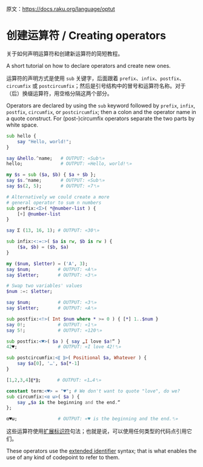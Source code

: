 原文：https://docs.raku.org/language/optut

# 创建运算符 / Creating operators

关于如何声明运算符和创建新运算符的简短教程。

A short tutorial on how to declare operators and create new ones.

运算符的声明方式是使用 `sub` 关键字，后面跟着 `prefix`、`infix`、`postfix`、`circumfix` 或 `postcircumfix`；然后是引号结构中的冒号和运算符名称。对于（后）换缀运算符，用空格分隔这两个部分。

Operators are declared by using the `sub` keyword followed by `prefix`, `infix`, `postfix`, `circumfix`, or `postcircumfix`; then a colon and the operator name in a quote construct. For (post-)circumfix operators separate the two parts by white space.

```Raku
sub hello {
    say "Hello, world!";
}

say &hello.^name;   # OUTPUT: «Sub␤» 
hello;              # OUTPUT: «Hello, world!␤» 

my $s = sub ($a, $b) { $a + $b };
say $s.^name;       # OUTPUT: «Sub␤» 
say $s(2, 5);       # OUTPUT: «7␤» 

# Alternatively we could create a more 
# general operator to sum n numbers 
sub prefix:<Σ>( *@number-list ) {
    [+] @number-list
}

say Σ (13, 16, 1); # OUTPUT: «30␤» 

sub infix:<:=:>( $a is rw, $b is rw ) {
    ($a, $b) = ($b, $a)
}

my ($num, $letter) = ('A', 3);
say $num;          # OUTPUT: «A␤» 
say $letter;       # OUTPUT: «3␤» 

# Swap two variables' values 
$num :=: $letter;

say $num;          # OUTPUT: «3␤» 
say $letter;       # OUTPUT: «A␤» 

sub postfix:<!>( Int $num where * >= 0 ) { [*] 1..$num }
say 0!;            # OUTPUT: «1␤» 
say 5!;            # OUTPUT: «120␤» 

sub postfix:<♥>( $a ) { say „I love $a!“ }
42♥;               # OUTPUT: «I love 42!␤» 

sub postcircumfix:<⸨ ⸩>( Positional $a, Whatever ) {
    say $a[0], '…', $a[*-1]
}

[1,2,3,4]⸨*⸩;      # OUTPUT: «1…4␤» 

constant term:<♥> = "♥"; # We don't want to quote "love", do we? 
sub circumfix:<α ω>( $a ) {
    say „$a is the beginning and the end.“
};

α♥ω;               # OUTPUT: «♥ is the beginning and the end.␤»
```

这些运算符使用[扩展标识符](https://docs.raku.org/syntax/identifiers#Extended_identifiers)句法；也就是说，可以使用任何类型的代码点引用它们。

These operators use the [extended identifier](https://docs.raku.org/syntax/identifiers#Extended_identifiers) syntax; that is what enables the use of any kind of codepoint to refer to them.
